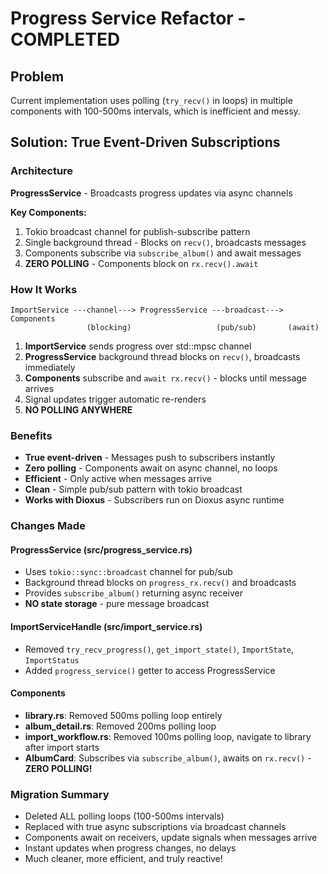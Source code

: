 # Progress Service Refactor - COMPLETED

## Problem
Current implementation uses polling (`try_recv()` in loops) in multiple components with 100-500ms intervals, which is inefficient and messy.

## Solution: True Event-Driven Subscriptions

### Architecture

**ProgressService** - Broadcasts progress updates via async channels

**Key Components:**
1. Tokio broadcast channel for publish-subscribe pattern
2. Single background thread - Blocks on `recv()`, broadcasts messages
3. Components subscribe via `subscribe_album()` and await messages
4. **ZERO POLLING** - Components block on `rx.recv().await`

### How It Works

```
ImportService ---channel---> ProgressService ---broadcast---> Components
                 (blocking)                   (pub/sub)       (await)
```

1. **ImportService** sends progress over std::mpsc channel
2. **ProgressService** background thread blocks on `recv()`, broadcasts immediately
3. **Components** subscribe and `await rx.recv()` - blocks until message arrives
4. Signal updates trigger automatic re-renders
5. **NO POLLING ANYWHERE**

### Benefits

- **True event-driven** - Messages push to subscribers instantly
- **Zero polling** - Components await on async channel, no loops
- **Efficient** - Only active when messages arrive
- **Clean** - Simple pub/sub pattern with tokio broadcast
- **Works with Dioxus** - Subscribers run on Dioxus async runtime

### Changes Made

#### ProgressService (src/progress_service.rs)
- Uses `tokio::sync::broadcast` channel for pub/sub
- Background thread blocks on `progress_rx.recv()` and broadcasts
- Provides `subscribe_album()` returning async receiver
- **NO state storage** - pure message broadcast

#### ImportServiceHandle (src/import_service.rs)
- Removed `try_recv_progress()`, `get_import_state()`, `ImportState`, `ImportStatus`
- Added `progress_service()` getter to access ProgressService

#### Components
- **library.rs**: Removed 500ms polling loop entirely
- **album_detail.rs**: Removed 200ms polling loop
- **import_workflow.rs**: Removed 100ms polling loop, navigate to library after import starts
- **AlbumCard**: Subscribes via `subscribe_album()`, awaits on `rx.recv()` - **ZERO POLLING!**

### Migration Summary

- Deleted ALL polling loops (100-500ms intervals)
- Replaced with true async subscriptions via broadcast channels
- Components await on receivers, update signals when messages arrive
- Instant updates when progress changes, no delays
- Much cleaner, more efficient, and truly reactive!
